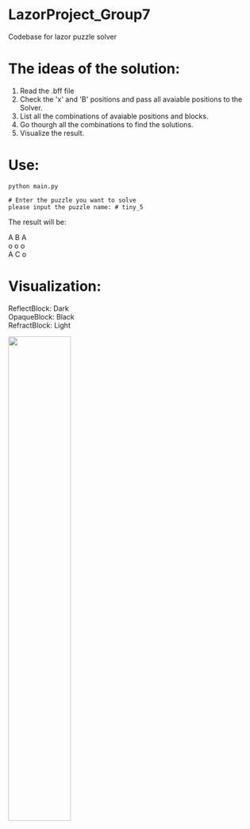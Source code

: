 # LazorProject_Group7
Codebase for lazor puzzle solver

# The ideas of the solution:
1. Read the .bff file
2. Check the 'x' and 'B' positions and pass all avaiable positions to the Solver.
3. List all the combinations of avaiable positions and blocks.
4. Go thourgh all the combinations to find the solutions.
5. Visualize the result.

# Use:
```
python main.py
```
```
# Enter the puzzle you want to solve
please input the puzzle name: # tiny_5
```
The result will be:

A  B  A  
o  o  o  
A  C  o  

# Visualization:
ReflectBlock: Dark  
OpaqueBlock: Black  
RefractBlock: Light

<img src="https://github.com/TIGEERR/LazorProject_Group7/blob/main/Figs/visualize_tiny_5.jpg" width=50% height=50%>
